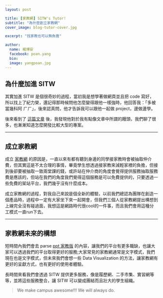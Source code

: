 ```yaml
---
layout: post

title: [家教網] SITW's Tutor!
subtitle: "為什麼創立家教網"
cover_image: blog-tutor-cover.jpg

excerpt: "找家教也可以無負擔"

author:
  name: 楊博安
  facebook: poan.yang
  bio:
  image: yangpoan.jpg
---
```


## 為什麼加進 SITW

其實加進 SITW 是個很奇妙的過程，當初我是想學著做網頁並且把 code 寫好，所以找上了紀力榮，還記得那時候問他怎麼變得跟他一樣強時，他回答我：「多被當幾科阿 ㄏㄏ」，後來認真問，他才告訴我可以跟他一起做 project，邊做邊學。

後來看到了 [這篇文章](http://winston-zh.attlin.com/2014/05/blog-post_25.html) 後，我發現他對於我有點像文章中所謂的饅頭，我們聊了很多，也漸漸知道怎麼開發比較大型的專案。

---

## 成立家教網

成立 [家教網](http://tutor.sitw.tw/) 的原因是，一直以來有都有聽到身邊的同學接家教時會被抽取仲介費，但其實這是不太合理的事情，畢竟學生想透過接家教來減輕家裡的負擔，但接到後卻要被抽取一致兩堂課的錢，或許站在仲介商的角度會覺得提供服務抽取服務費是應該的，但站在我們的角度我們覺得這個服務是可以免費提供的，只要透過一些免費的架站平台，我們幾乎沒有什麼成本。

成立家教網的過程，對我自己來說是個全新的體驗，以前我們總認為團隊在創造一個產品時，過程中一定有大家坐下來一起開會，但我們三個人從家教網提出構想到上線完全沒有碰過面，我想這是網路時代很cool的一件事，而且我們會用這種分工模式一直run下去。

---
## 家教網未來的構想

短時間內我們會去 parse [ppt 家教版](http://disp.cc/b/HomeTeach) 的內容，讓我們的平台有更多職缺，也讓大家可以透過我們的平台取得更好的服務;大家常見的家教網通常是文字模式，我們現在也是文字模式，但未來我們會想一些 Data Visualization 的方法，讓家教網有更好的呈獻方式，也有更好的使用者體驗。

長時間來看我們會透過 SITW 提供更多服務，像是履歷網、二手市集、實習網等等，並將這些服務整合，讓 SITW 可以變成團結而且壯大的學生組織。

> We make campus awesome!!! We will always do.
